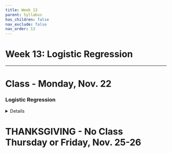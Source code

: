 ```yaml
---
title: Week 13
parent: Syllabus
has_children: false
nav_exclude: false
nav_order: 13
---
```


# Week 13: Logistic Regression

---

<!-- ########################################################################### -->

# Class - Monday, Nov. 22

### Logistic Regression

<details closed markdown="block">
  <summary>Details</summary>

+ **Class Notes (full)** - [(zipped .Rmd)](Class1/W13.C1-Notes_LogisticRegression.Rmd.zip) - [(html)](Class1/W13.C1-Notes_LogisticRegression.html){: target="blank"}

+ **Class Exercise** - [(DATA)](Class1/Data_all.15k.patients.txt) - [(zipped .Rmd)](Class1/W13.C1-Exercise_LogisticRegression.Rmd.zip)
	+ **Answer key** - [(zipped .Rmd)](Class1/W13.C1-Exercise_LogisticRegression_KEY.Rmd) - [(html)](Class1/W13.C1-Exercise_LogisticRegression_KEY.html){: target="blank"}



</details>

<!-- ########################################################################### -->

<!-- ########################################################################### -->

# THANKSGIVING - No Class Thursday or Friday, Nov. 25-26

<!-- ########################################################################### -->
